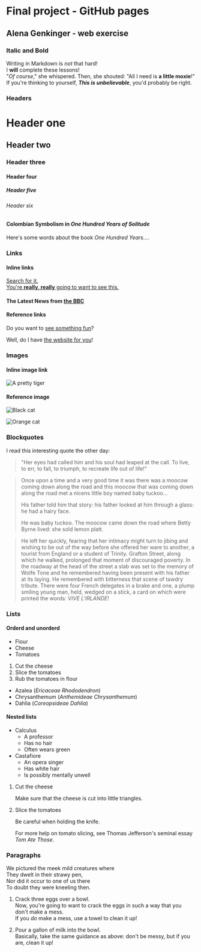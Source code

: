 # Final project - GitHub pages
## Alena Genkinger - web exercise
### Italic and Bold  
Writing in Markdown is _not_ that hard!  
I **will** complete these lessons!  
"_Of course_," she whispered. Then, she shouted: "All I need is **a little moxie**!"  
If you're thinking to yourself, **_This is unbelievable_**, you'd probably be right.  
### Headers
# Header one
## Header two
### Header three
#### Header four
##### Header five
###### Header six
#### Colombian Symbolism in _One Hundred Years of Solitude_    

Here's some words about the book _One Hundred Years..._.
### Links
#### Inline links  
[Search for it.](www.google.com)  
[You're **really, really** going to want to see this.](www.dailykitten.com)  
#### The Latest News from [the BBC](www.bbc.com/news)  
#### Reference links
Do you want to [see something fun][a fun place]?

Well, do I have [the website for you][another fun place]!

[a fun place]: www.zombo.com
[another fun place]: www.stumbleupon.com
### Images
#### Inline image link  
![A pretty tiger](https://upload.wikimedia.org/wikipedia/commons/5/56/Tiger.50.jpg)

#### Reference image
![Black cat][Black]

![Orange cat][Orange]

[Black]: https://upload.wikimedia.org/wikipedia/commons/a/a3/81_INF_DIV_SSI.jpg
[Orange]: http://icons.iconarchive.com/icons/google/noto-emoji-animals-nature/256/22221-cat-icon.png
### Blockquotes  
I read this interesting quote the other day:

>"Her eyes had called him and his soul had leaped at the call. To live, to err, to fall, to triumph, to recreate life out of life!"

>Once upon a time and a very good time it was there was a moocow coming down along the road and this moocow that was coming down along the road met a nicens little boy named baby tuckoo...
>
>His father told him that story: his father looked at him through a glass: he had a hairy face.
>
>He was baby tuckoo. The moocow came down the road where Betty Byrne lived: she sold lemon platt.

>He left her quickly, fearing that her intimacy might turn to jibing and wishing to be out of the way before she offered her ware to another, a tourist from England or a student of Trinity. Grafton Street, along which he walked, prolonged that moment of discouraged poverty. In the roadway at the head of the street a slab was set to the memory of Wolfe Tone and he remembered having been present with his father at its laying. He remembered with bitterness that scene of tawdry tribute. There were four French delegates in a brake and one, a plump smiling young man, held, wedged on a stick, a card on which were printed the words: _VIVE L'IRLANDE_!  
### Lists
#### Orderd and unorderd
* Flour
* Cheese
* Tomatoes
1. Cut the cheese
2. Slice the tomatoes
3. Rub the tomatoes in flour

* Azalea (_Ericaceae Rhododendron_)
* Chrysanthemum (_Anthemideae Chrysanthemum_)
* Dahlia (_Coreopsideae Dahlia_)
#### Nested lists
* Calculus
  * A professor
  * Has no hair
  * Often wears green
* Castafiore
  * An opera singer
  * Has white hair
  * Is possibly mentally unwell

1. Cut the cheese

   Make sure that the cheese is cut into little triangles.

2. Slice the tomatoes

   Be careful when holding the knife.
  
   For more help on tomato slicing, see Thomas Jefferson's seminal essay _Tom Ate Those_.
### Paragraphs  
We pictured the meek mild creatures where  
They dwelt in their strawy pen,  
Nor did it occur to one of us there  
To doubt they were kneeling then.    

1. Crack three eggs over a bowl.  
 Now, you're going to want to crack the eggs in such a way that you don't make a mess.  
 If you _do_ make a mess, use a towel to clean it up!

2. Pour a gallon of milk into the bowl.  
 Basically, take the same guidance as above: don't be messy, but if you are, clean it up!



   

